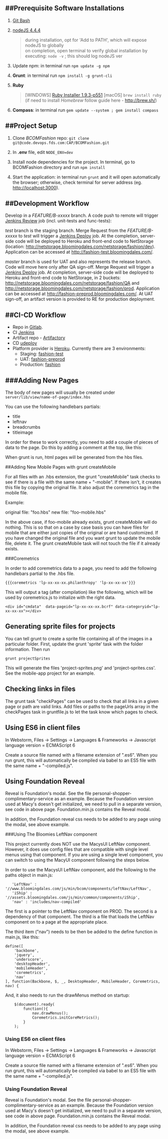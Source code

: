 ##Prerequisite Software Installations
--------------------------------------
1.  [Git Bash](https://git-scm.com/)

2.  [nodeJS 4.4.4](https://nodejs.org/en/download/)
    > during installation, opt for 'Add to PATH', which will expose nodeJS to globally  
    > on completion, open terminal to verify global installation by executing: ```node -v``` ; this should log nodeJS ver

3.  Update npm: in terminal run  ```npm update -g npm```

4.  **Grunt**: in terminal run ```npm install -g grunt-cli```

5.  **Ruby**
    >[WINDOWS] [Ruby Installer 1.9.3-p551](http://rubyinstaller.org/downloads/archives)
    >[macOS] ```brew install ruby``` (if need to install *Homebrew* follow guide here - http://brew.sh/)

6.  **Compass**: in terminal run ```gem update --system ; gem install compass```


##Project Setup
----------------
1. Clone *BCOMFashion* repo: ```git clone git@code.devops.fds.com:CAP/BCOMFashion.git```

2. In **.env** file, edit ```NODE_ENV=dev```

3. Install node dependencies for the project. In terminal, go to BCOMFashion directory and run ```npm install``` 

4. Start the application: in terminal run ```grunt``` and  it will open automatically the browser; otherwise, check terminal for server address (eg. [http://localhost:3000](http://localhost:3000)).


##Development Workflow
----------------------
Develop in a *FEATURE/B-xxxxx* branch. A code push to remote will trigger [Jenkins Review](http://web-ci.devops.fds.com/jenkins/view/BCOMFashion/view/test/job/BCOM_test_REVIEW/) job (incl. unit-tests and func-tests): 

*test* branch is the staging branch. Merge Request from the *FEATURE/B-xxxxx* to *test* will trigger a [Jenkins Deploy](http://web-ci.devops.fds.com/jenkins/view/BCOMFashion/view/test/job/BCOM_test_DEPLOY/) job. At the completion, server-side code will be deployed to Heroku and front-end code to NetStorage (location: http://netstorage.bloomingdales.com/netstorage/fashion/dev). Application can be accessed at http://fashion-test.bloomingdales.com/.   

*master* branch is used for UAT and also represents the release branch. Code will move here only after QA sign-off. Merge Request will trigger a [Jenkins Deploy](http://web-ci.devops.fds.com/jenkins/view/BCOMFashion/view/MASTER/job/BCOM_Master_DEPLOY/) job. At completion, server-side code will be deployed to Heroku and front-end code to NetStorage, in 2 buckets: http://netstorage.bloomingdales.com/netstorage/fashion/QA and http://netstorage.bloomingdales.com/netstorage/fashion/prod. Application can be accessed at http://fashion-preprod.bloomingdales.com/.
At UAT sign-off, an artifact version is provided to RE for production deployment. 


##CI-CD Workflow
-----------------
- Repo in [Gitlab](https://code.devops.fds.com/CAP/BCOMFashion).
- CI [Jenkins](http://web-ci.devops.fds.com/jenkins/view/BCOMFashion/)
- Artifact repo - [Artifactory](http://ci-artifacts.devops.fds.com/macys-release-local/com/macys/BCOMFashion/BCOMFashion/) 
- CD [udeploy](https://udeploy/)
- Platform provider is [Heroku](https://www.heroku.com/). Currently there are 3 environments:
    - Staging:  [fashion-test](https://dashboard.heroku.com/apps/fashion-test)
    - UAT:  [fashion-preprod](https://dashboard.heroku.com/apps/fashion-preprod)
    - Production: [fashion](https://dashboard.heroku.com/apps/fashion)


###Adding New Pages
-------------------
The body of new pages will usually be created under
``` server/lib/view/name-of-page/index.hbs```

You can use the following handlebars partials:

* title
* leftnav
* breadcrumbs
* titleimage

In order for these to work correctly, you need to add a couple of
pieces of data to the page. Do this by adding a comment at the top, like this:

<!-- {pageTitle:"My Page", pageLabel:"This is a longer title."} -->

When grunt is run, html pages will be generated from the hbs files. 

##Adding New Mobile Pages with grunt createMobile

For all files with an .hbs extension, the grunt "createMobile" task checks to
see if there is a file with the same name + "-mobile". If there isn't,
it creates this file by copying the original file. It also adjust the coremetrics
tag in the mobile file. 

Example: 

original file: "foo.hbs"
new file: "foo-mobile.hbs"

In the above case, if foo-mobile already exists, grunt createMobile will do nothing. 
This is so that on a case by case basis you can have files for mobile that are either
just copies of the original or are hand customized. If you have changed
the original file and you want grunt to update the mobile file, delete it.
The grunt createMobile task will not touch the file if it already exists.

###Coremetrics

In order to add coremetrics data to a page, you need to add the following
handlebars partial to the .hbs file.

```
{{{coremetrics 'lp-xx-xx-xx.philanthropy' 'lp-xx-xx-xx'}}}
```

This will output a tag (after compilation) like the following, which will 
be used by coremetrics.js to initialize with the right data.

```
<div id="cmdata"  data-pageid="lp-xx-xx-xx.bcrf" data-categoryid="lp-xx-xx-xx"></div>
```

## Generating sprite files for projects

You can tell grunt to create a sprite file containing all of the images in a particular
folder. First, update the grunt 'sprite' task with the folder information. Then run

```
grunt projectSprites
```

This will generate the files 'project-sprites.png' and 'project-sprites.css'. See
the mobile-app project for an example.

## Checking links in files

The grunt task "checkPages" can be used to check that all links in a given
page or path are valid links. Add files or paths to the pageUrls array
in the checkPages task in gruntfile.js to let the task know which 
pages to check.

## Using ES6 in client files

In Webstorm, Files -> Settings -> Languages & Frameworks -> Javascript language version = ECMAScript 6

Create a source file named with a filename extension of ".es6". When you run grunt, this will automatically
be compiled via babel to an ES5 file with the same name + "-compiled.js". 

## Using Foundation Reveal

Reveal is Foundation's modal. See the file personal-shopper-complimentary-service as an example. 
Because the Foundation version used at Macy's doesn't get initialized, we need to pull in a 
separate version, see code in above page. Foundation.min.js contains the Reveal modal. 

In addition, the Foundation reveal css needs to be added to any page using the modal, see above
example.

###Using The Bloomies LeftNav component

This project currently does NOT use the MacysUI LeftNav component. However,
it does use config files that are compatible with single level menus using
that component. If you are using a single level component, you can switch
to using the MacyUI component following the steps below.

In order to use the MacysUI LeftNav component, add the following to the 
paths object in main.js:
```
   'LeftNav' : '//www.bloomingdales.com/js/min/bcom/components/leftNav/LeftNav',
   'iShip' : '//assets.bloomingdales.com/js/min/common/components/iShip',
   'nav' : 'includes/nav-compiled'
```

The first is a pointer to the LeftNav component on PROD. The second is a dependency of 
that component. The third is a file that loads the LeftNav component on to a page 
at the appropriate place.

The third item ("nav") needs to be then be added to the define function in main.js, like this:

```
define([
    'backbone',
    'jquery',
    'underscore',
    'desktopHeader',
    'mobileHeader',
    'coremetrics',
    'nav'
], function(Backbone, $, _, DesktopHeader, MobileHeader, Coremetrics, nav) {

```

And, it also needs to run the drawMenus method on startup:

```
    $(document).ready(
        function(){
            nav.drawMenus();
            Coremetrics.initCoreMetrics();
        }
    );
```   

### Using ES6 on client files

In Webstorm, Files -> Settings -> Languages & Frameworks -> Javascript language version = ECMAScript 6

Create a source file named with a filename extension of ".es6". When you run grunt, this will automatically
be compiled via babel to an ES5 file with the same name + "-compiled.js". 

### Using Foundation Reveal

Reveal is Foundation's modal. See the file personal-shopper-complimentary-service as an example. 
Because the Foundation version used at Macy's doesn't get initialized, we need to pull in a 
separate version, see code in above page. Foundation.min.js contains the Reveal modal. 

In addition, the Foundation reveal css needs to be added to any page using the modal, see above
example.